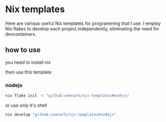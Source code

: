 # Nix templates

Here are various useful Nix templates for programming that I use. I employ Nix flakes to develop each project independently, eliminating the need for devcontainers.

## how to use

you need to install nix

then use this template

### nodejs

```sh
nix flake init -t "github:seenark/nix-templates#nodejs"
```

or use only it's shell

```sh
nix develop "github:seenark/nix-templates#nodejs"
```
